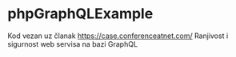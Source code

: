 # phpGraphQLExample

Kod vezan uz članak https://case.conferenceatnet.com/ Ranjivost i sigurnost web servisa na bazi GraphQL
